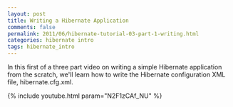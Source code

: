 ```yaml
---           
layout: post
title: Writing a Hibernate Application
comments: false
permalink: 2011/06/hibernate-tutorial-03-part-1-writing.html
categories: hibernate intro
tags: hibernate_intro
---
```


In this first of a three part video on writing a simple Hibernate application from the scratch, we'll learn how to write the Hibernate configuration XML file, hibernate.cfg.xml.

{% include youtube.html param="N2F1zCAf_NU" %}